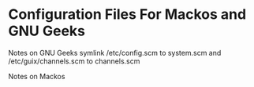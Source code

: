 # Configuration Files For Mackos and GNU Geeks

Notes on GNU Geeks
symlink /etc/config.scm to system.scm and /etc/guix/channels.scm to channels.scm

Notes on Mackos
